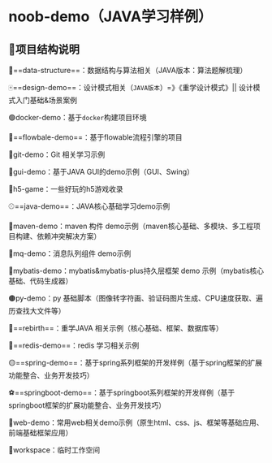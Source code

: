 # noob-demo（JAVA学习样例）

## 📣项目结构说明

🎱==data-structure==：数据结构与算法相关（JAVA版本：算法题解梳理）

🀄==design-demo==：设计模式相关（`JAVA版本`）=》《重学设计模式》|| 设计模式入门基础&场景案例

🟢docker-demo：基于`docker`构建项目环境

🏐==flowbale-demo==：基于flowable流程引擎的项目

🏈git-demo：Git 相关学习示例

🤡gui-demo：基于JAVA GUI的demo示例（GUI、Swing）

👀h5-game：一些好玩的h5游戏收录

⚾==java-demo==：JAVA核心基础学习demo示例

🥎maven-demo：maven 构件 demo示例（maven核心基础、多模块、多工程项目构建、依赖冲突解决方案）

🎇mq-demo：消息队列组件 demo示例

🏀mybatis-demo：mybatis&mybatis-plus持久层框架 demo 示例（mybatis核心基础、代码生成器）

🟤py-demo：py 基础脚本（图像转字符画、验证码图片生成、CPU速度获取、遍历查找大文件等）

🎲==rebirth==：重学JAVA 相关示例（核心基础、框架、数据库等）

🚀==redis-demo==：redis 学习相关示例

🟡==spring-demo==：基于spring系列框架的开发样例（基于spring框架的扩展功能整合、业务开发技巧）

⚽==springboot-demo==：基于springboot系列框架的开发样例（基于springboot框架的扩展功能整合、业务开发技巧）

📯web-demo：常用web相关demo示例（原生html、css、js、框架等基础应用、前端基础框架应用）

🏉workspace：临时工作空间